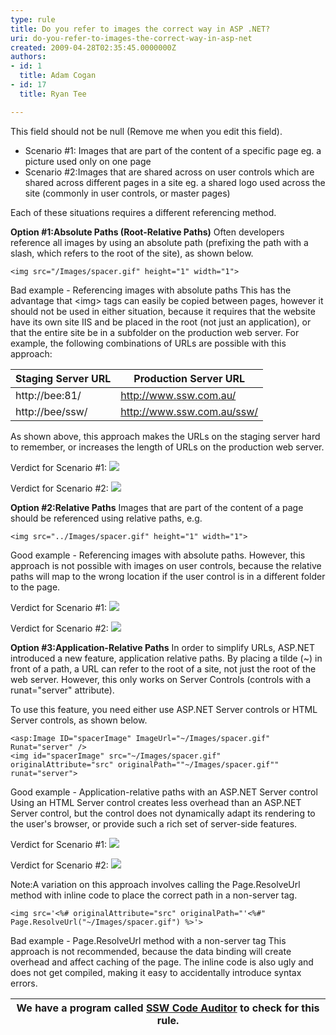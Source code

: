 ```yaml
---
type: rule
title: Do you refer to images the correct way in ASP .NET?
uri: do-you-refer-to-images-the-correct-way-in-asp-net
created: 2009-04-28T02:35:45.0000000Z
authors:
- id: 1
  title: Adam Cogan
- id: 17
  title: Ryan Tee

---
```


 This field should not be null (Remove me when you edit this field). 
- Scenario #1: Images that are part of the content of a specific page eg. a picture used only on one page
- Scenario #2:Images that are shared across on user controls which are shared across different pages in a site eg. a shared logo used across the site (commonly in user controls, or master pages)


Each of these situations requires a different referencing method.

**Option #1:Absolute Paths (Root-Relative Paths)**
 Often developers reference all images by using an absolute path (prefixing the path with a slash, which refers to the root of the site), as shown below.


```
<img src="/Images/spacer.gif" height="1" width="1">
```

Bad example - Referencing images with absolute paths
This has the advantage that &lt;img&gt; tags can easily be copied between pages, however it should not be used in either situation, because it requires that the website have its own site IIS and be placed in the root (not just an application), or that the entire site be in a subfolder on the production web server. For example, the following combinations of URLs are possible with this approach:


| Staging Server URL  | Production Server URL  |
| --- | --- |
| http://bee:81/  | http://www.ssw.com.au/  |
| http://bee/ssw/  | http://www.ssw.com.au/ssw/  |


As shown above, this approach makes the URLs on the staging server hard to remember, or increases the length of URLs on the production web server.

Verdict for Scenario #1: ![](/Standards/SoftwareDevelopment/RulesToBetterDotNETProjects/PublishingImages/fail.gif)

Verdict for Scenario #2: ![](/Standards/SoftwareDevelopment/RulesToBetterDotNETProjects/PublishingImages/fail.gif)

**Option #2:Relative Paths**
 Images that are part of the content of a page should be referenced using relative paths, e.g.


```
<img src="../Images/spacer.gif" height="1" width="1">
```

Good example - Referencing images with absolute paths.
However, this approach is not possible with images on user controls, because the relative paths will map to the wrong location if the user control is in a different folder to the page.

Verdict for Scenario #1: ![](/Standards/SoftwareDevelopment/RulesToBetterDotNETProjects/PublishingImages/pass.gif)

Verdict for Scenario #2: ![](/Standards/SoftwareDevelopment/RulesToBetterDotNETProjects/PublishingImages/fail.gif)

**Option #3:Application-Relative Paths**
 In order to simplify URLs, ASP.NET introduced a new feature, application relative paths. By placing a tilde (~) in front of a path, a URL can refer to the root of a site, not just the root of the web server. However, this only works on Server Controls (controls with a runat="server" attribute).

To use this feature, you need either use ASP.NET Server controls or HTML Server controls, as shown below.


```
<asp:Image ID="spacerImage" ImageUrl="~/Images/spacer.gif" Runat="server" />
<img id="spacerImage" src="~/Images/spacer.gif" originalAttribute="src" originalPath=""~/Images/spacer.gif"" runat="server">
```

Good example - Application-relative paths with an ASP.NET Server control
Using an HTML Server control creates less overhead than an ASP.NET Server control, but the control does not dynamically adapt its rendering to the user's browser, or provide such a rich set of server-side features.

Verdict for Scenario #1: ![](/Standards/SoftwareDevelopment/RulesToBetterDotNETProjects/PublishingImages/fail.gif)

Verdict for Scenario #2: ![](/Standards/SoftwareDevelopment/RulesToBetterDotNETProjects/PublishingImages/pass.gif)

Note:A variation on this approach involves calling the Page.ResolveUrl method with inline code to place the correct path in a non-server tag.


```
<img src='<%# originalAttribute="src" originalPath="'<%#" Page.ResolveUrl("~/Images/spacer.gif") %>'>
```

Bad example - Page.ResolveUrl method with a non-server tag
This approach is not recommended, because the data binding will create overhead and affect caching of the page. The inline code is also ugly and does not get compiled, making it easy to accidentally introduce syntax errors.


| We have a program called [SSW Code Auditor](http&#58;//www.ssw.com.au/ssw/CodeAuditor/Default.aspx) to check for this rule.  |
| --- |


